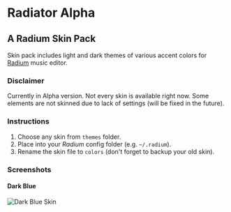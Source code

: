 Radiator Alpha
========
## A Radium Skin Pack

Skin pack includes light and dark themes of various accent colors for [Radium](https://github.com/kmatheussen) music editor.

### Disclaimer

Currently in Alpha version. Not every skin is available right now. Some elements are not skinned due to lack of settings (will be fixed in the future).

### Instructions
1) Choose any skin from `themes` folder.
2) Place into your *Radium* config folder (e.g. `~/.radium`).
3) Rename the skin file to `colors` (don't forget to backup your old skin).

### Screenshots

#### Dark Blue

![Dark Blue Skin](/_git/dark_blue.png "Dark Blue Skin")
